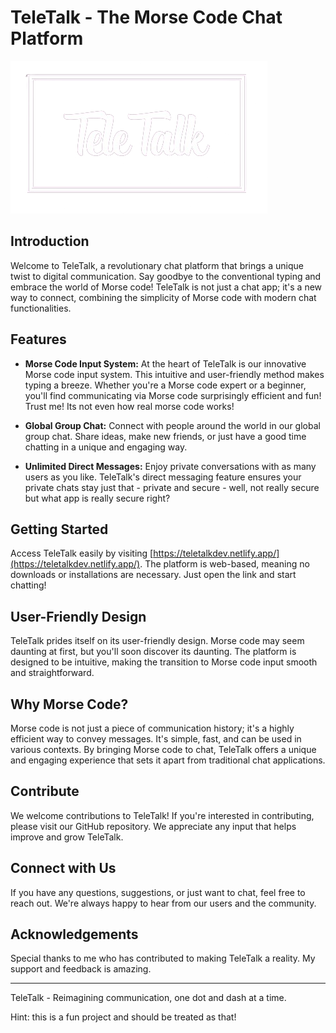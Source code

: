 # TeleTalk - The Morse Code Chat Platform

[![TeleTalk](logo.png)](https://teletalkdev.netlify.app/)


## Introduction

Welcome to TeleTalk, a revolutionary chat platform that brings a unique twist to digital communication. Say goodbye to the conventional typing and embrace the world of Morse code! TeleTalk is not just a chat app; it's a new way to connect, combining the simplicity of Morse code with modern chat functionalities.

## Features

- **Morse Code Input System:** At the heart of TeleTalk is our innovative Morse code input system. This intuitive and user-friendly method makes typing a breeze. Whether you're a Morse code expert or a beginner, you'll find communicating via Morse code surprisingly efficient and fun! Trust me! Its not even how real morse code works!

- **Global Group Chat:** Connect with people around the world in our global group chat. Share ideas, make new friends, or just have a good time chatting in a unique and engaging way.

- **Unlimited Direct Messages:** Enjoy private conversations with as many users as you like. TeleTalk's direct messaging feature ensures your private chats stay just that - private and secure - well, not really secure but what app is really secure right?

## Getting Started

Access TeleTalk easily by visiting [https://teletalkdev.netlify.app/](https://teletalkdev.netlify.app/). The platform is web-based, meaning no downloads or installations are necessary. Just open the link and start chatting!

## User-Friendly Design

TeleTalk prides itself on its user-friendly design. Morse code may seem daunting at first, but you'll soon discover its daunting. The platform is designed to be intuitive, making the transition to Morse code input smooth and straightforward.

## Why Morse Code?

Morse code is not just a piece of communication history; it's a highly efficient way to convey messages. It's simple, fast, and can be used in various contexts. By bringing Morse code to chat, TeleTalk offers a unique and engaging experience that sets it apart from traditional chat applications.

## Contribute

We welcome contributions to TeleTalk! If you're interested in contributing, please visit our GitHub repository. We appreciate any input that helps improve and grow TeleTalk.

## Connect with Us

If you have any questions, suggestions, or just want to chat, feel free to reach out. We're always happy to hear from our users and the community.

## Acknowledgements

Special thanks to me who has contributed to making TeleTalk a reality. My support and feedback is amazing.

---

TeleTalk - Reimagining communication, one dot and dash at a time.

Hint: this is a fun project and should be treated as that!
